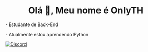 <h1 align="center">Olá 👋, Meu nome é OnlyTH</h1>
<p>- Estudante de Back-End</p>
<p>- Atualmente estou aprendendo Python</p>
<a href="https://discord.com/users/410479396084908044"><img src="https://lanyard.cnrad.dev/api/410479396084908044?borderRadius=20px&bg=00000000&idleMessage=Provavelmente%20comendo%20ou%20dormindo..." alt="Discord" /></a>
<!--Comentado-->

